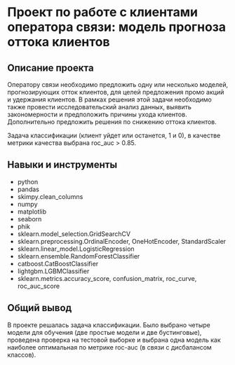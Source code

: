 # Проект по работе с клиентами оператора связи: модель прогноза оттока клиентов

## Описание проекта
Оператору связи необходимо предложить одну или несколько моделей, прогнозирующих отток клиентов, для целей предложения промо акций и удержания клиентов. В рамках решения этой задачи необходимо также провести исследовательский анализ данных, выявить закономерности и предположить причины ухода клиентов. Дополнительно предложить решения по снижению оттока клиентов. 

Задача классификации (клиент уйдет или останется, 1 и 0), в качестве метрики качества выбрана roc_auc > 0.85.

## Навыки и инструменты

- python
- pandas
- skimpy.clean_columns
- numpy
- matplotlib
- seaborn
- phik
- sklearn.model_selection.GridSearchCV
- sklearn.preprocessing.OrdinalEncoder, OneHotEncoder, StandardScaler
- sklearn.linear_model.LogisticRegression
- sklearn.ensemble.RandomForestClassifier
- catboost.CatBoostClassifier
- lightgbm.LGBMClassifier
- sklearn.metrics.accuracy_score, confusion_matrix, roc_curve, roc_auc_score

## Общий вывод
В проекте решалась задача классификации. Было выбрано четыре модели для обучения (две простые модели и две бустинговые), проведена проверка на тестовой выборке и выбрана одна модель как наиболее оптимальная по метрике roc-auc (в связи с дисбалансом классов).
